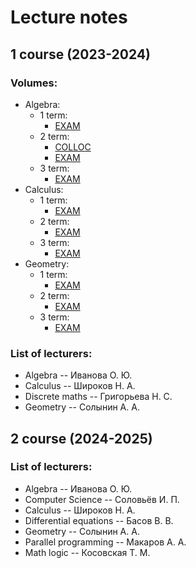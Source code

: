 # Lecture notes
## 1 course (2023-2024)

### Volumes:
- Algebra:
  - 1 term:
    - [EXAM](https://github.com/p-senichenkov/lecture-notes/tree/main/Notes%201%20course/Algebra%20EXAM)
  - 2 term:
    - [COLLOC](https://github.com/p-senichenkov/lecture-notes/tree/main/Notes%201%20course/Algebra%20COLLOC)
    - [EXAM](https://github.com/p-senichenkov/lecture-notes/tree/main/Notes%201%20course/Algebra%20EXAM%202%20term)
  - 3 term:
    - [EXAM](https://github.com/p-senichenkov/lecture-notes/tree/main/Notes%202%20course/Algebra/_EXAM%203%20term)
- Calculus:
  - 1 term:
    - [EXAM](https://github.com/p-senichenkov/lecture-notes/tree/main/Notes%201%20course/Calculus%20EXAM)
  - 2 term:
    - [EXAM](https://github.com/p-senichenkov/lecture-notes/tree/main/Notes%201%20course/Calculus%20EXAM%202%20term)
  - 3 term:
    - [EXAM](https://github.com/p-senichenkov/lecture-notes/tree/main/Notes%202%20course/Calculus/_EXAM%203%20term)
- Geometry:
  - 1 term:
    - [EXAM](https://github.com/p-senichenkov/lecture-notes/tree/main/Notes%201%20course/Geometry%20EXAM)
  - 2 term:
    - [EXAM](https://github.com/p-senichenkov/lecture-notes/tree/main/Notes%201%20course/Geometry%20EXAM%202%20term)
  - 3 term:
    - [EXAM](https://github.com/p-senichenkov/lecture-notes/tree/main/Notes%202%20course/Geometry/_EXAM%203%20term)

### List of lecturers:
- Algebra -- Иванова О. Ю.
- Calculus -- Широков Н. А.
- Discrete maths -- Григорьева Н. С.
- Geometry -- Солынин А. А.

## 2 course (2024-2025)

### List of lecturers:
- Algebra -- Иванова О. Ю.
- Computer Science -- Соловьёв И. П.
- Calculus -- Широков Н. А.
- Differential equations -- Басов В. В.
- Geometry -- Солынин А. А.
- Parallel programming -- Макаров А. А.
- Math logic -- Косовская Т. М.
